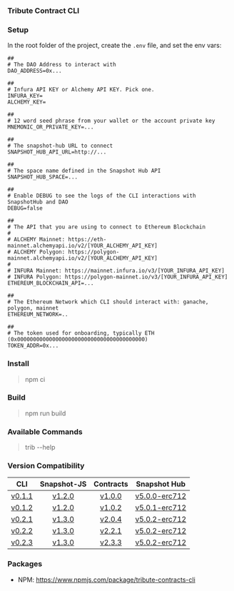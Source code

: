 ### Tribute Contract CLI

### Setup

In the root folder of the project, create the `.env` file, and set the env vars:

```
##
# The DAO Address to interact with
DAO_ADDRESS=0x...

##
# Infura API KEY or Alchemy API KEY. Pick one.
INFURA_KEY=
ALCHEMY_KEY=

##
# 12 word seed phrase from your wallet or the account private key
MNEMONIC_OR_PRIVATE_KEY=...

##
# The snapshot-hub URL to connect
SNAPSHOT_HUB_API_URL=http://...

##
# The space name defined in the Snapshot Hub API
SNAPSHOT_HUB_SPACE=...

##
# Enable DEBUG to see the logs of the CLI interactions with SnapshotHub and DAO
DEBUG=false

##
# The API that you are using to connect to Ethereum Blockchain
#
# ALCHEMY Mainnet: https://eth-mainnet.alchemyapi.io/v2/[YOUR_ALCHEMY_API_KEY]
# ALCHEMY Polygon: https://polygon-mainnet.alchemyapi.io/v2/[YOUR_ALCHEMY_API_KEY]
#
# INFURA Mainnet: https://mainnet.infura.io/v3/[YOUR_INFURA_API_KEY]
# INFURA Polygon: https://polygon-mainnet.io/v3/[YOUR_INFURA_API_KEY]
ETHEREUM_BLOCKCHAIN_API=...

##
# The Ethereum Network which CLI should interact with: ganache, polygon, mainnet
ETHEREUM_NETWORK=..

##
# The token used for onboarding, typically ETH (0x0000000000000000000000000000000000000000)
TOKEN_ADDR=0x...
```

### Install

> npm ci

### Build

> npm run build

### Available Commands

> trib --help

### Version Compatibility

|                                        CLI                                         |                                   Snapshot-JS                                   |                                   Contracts                                    |                                      Snapshot Hub                                       |
| :--------------------------------------------------------------------------------: | :-----------------------------------------------------------------------------: | :----------------------------------------------------------------------------: | :-------------------------------------------------------------------------------------: |
| [v0.1.1](https://github.com/openlawteam/tribute-contracts-cli/releases/tag/v0.1.1) | [v1.2.0](https://github.com/openlawteam/snapshot-js-erc712/releases/tag/v1.2.0) | [v1.0.0](https://github.com/openlawteam/tribute-contracts/releases/tag/v1.0.0) | [v5.0.0-erc712](https://github.com/openlawteam/snapshot-hub/releases/tag/v5.0.0-erc712) |
| [v0.1.2](https://github.com/openlawteam/tribute-contracts-cli/releases/tag/v0.1.2) | [v1.2.0](https://github.com/openlawteam/snapshot-js-erc712/releases/tag/v1.2.0) | [v1.0.2](https://github.com/openlawteam/tribute-contracts/releases/tag/v1.0.2) | [v5.0.1-erc712](https://github.com/openlawteam/snapshot-hub/releases/tag/v5.0.1-erc712) |
| [v0.2.1](https://github.com/openlawteam/tribute-contracts-cli/releases/tag/v0.2.1) | [v1.3.0](https://github.com/openlawteam/snapshot-js-erc712/releases/tag/v1.3.0) | [v2.0.4](https://github.com/openlawteam/tribute-contracts/releases/tag/v2.0.4) | [v5.0.2-erc712](https://github.com/openlawteam/snapshot-hub/releases/tag/v5.0.2-erc712) |
| [v0.2.2](https://github.com/openlawteam/tribute-contracts-cli/releases/tag/v0.2.2) | [v1.3.0](https://github.com/openlawteam/snapshot-js-erc712/releases/tag/v1.3.0) | [v2.2.1](https://github.com/openlawteam/tribute-contracts/releases/tag/v2.2.1) | [v5.0.2-erc712](https://github.com/openlawteam/snapshot-hub/releases/tag/v5.0.2-erc712) |
| [v0.2.3](https://github.com/openlawteam/tribute-contracts-cli/releases/tag/v0.2.3) | [v1.3.0](https://github.com/openlawteam/snapshot-js-erc712/releases/tag/v1.3.0) | [v2.3.3](https://github.com/openlawteam/tribute-contracts/releases/tag/v2.3.3) | [v5.0.2-erc712](https://github.com/openlawteam/snapshot-hub/releases/tag/v5.0.2-erc712) |

### Packages

- NPM: https://www.npmjs.com/package/tribute-contracts-cli
